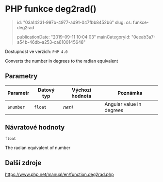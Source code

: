 PHP funkce deg2rad()
====================

> id: "03a14231-997b-4977-ad91-047fbb8452b6"
> slug:
> 	cs: funkce-deg2rad
>
> publicationDate: "2019-09-11 10:04:03"
> mainCategoryId: "0eeab3a7-a54b-46db-a253-ca6100145648"

Dostupnost ve verzích: `PHP 4.0`

Converts the number in degrees to the radian equivalent


Parametry
--------------

| Parametr | Datový typ | Výchozí hodnota | Poznámka |
|-----|-----|-----|-----|
| `$number` | `float` | *není* | Angular value in degrees |


Návratové hodnoty
----------------

`float`

The radian equivalent of number

Další zdroje
------------

https://www.php.net/manual/en/function.deg2rad.php
